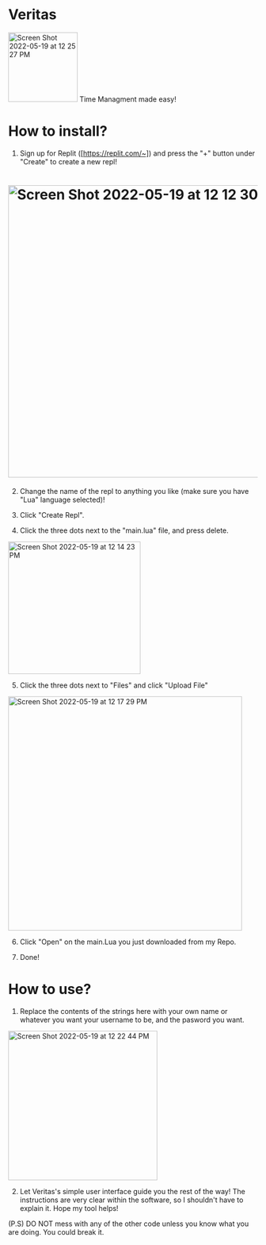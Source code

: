 # Veritas
<img width="140" alt="Screen Shot 2022-05-19 at 12 25 27 PM" src="https://user-images.githubusercontent.com/66446252/169350463-0ea39a96-d71f-429f-885b-646877edfd8b.png">
Time Managment made easy!

# How to install?
1. Sign up for Replit ([https://replit.com/~]) and press the "+" button under "Create" to create a new repl!
# <img width="589" alt="Screen Shot 2022-05-19 at 12 12 30 PM" src="https://user-images.githubusercontent.com/66446252/169347956-4e5803d6-b0f9-439b-a7c7-721ea64a34f3.png">

2. Change the name of the repl to anything you like (make sure you have "Lua" language selected)!

3. Click "Create Repl". 

4. Click the three dots next to the "main.lua" file, and press delete.
<img width="267" alt="Screen Shot 2022-05-19 at 12 14 23 PM" src="https://user-images.githubusercontent.com/66446252/169348317-fdec80e2-34ec-4d96-82be-12933c7b988c.png">

5. Click the three dots next to "Files" and click "Upload File"
<img width="472" alt="Screen Shot 2022-05-19 at 12 17 29 PM" src="https://user-images.githubusercontent.com/66446252/169348908-bbcc555c-1afe-4e08-ac73-3be5a8acbefc.png">

6. Click "Open" on the main.Lua you just downloaded from my Repo.

7. Done!

# How to use?

1. Replace the contents of the strings here with your own name or whatever you want your username to be, and the pasword you want.
<img width="301" alt="Screen Shot 2022-05-19 at 12 22 44 PM" src="https://user-images.githubusercontent.com/66446252/169349948-2370adc7-0fe5-45be-a9ec-26b1e6105361.png">

2. Let Veritas's simple user interface guide you the rest of the way! The instructions are very clear within the software, so I shouldn't have to explain it. Hope my tool helps!

(P.S) DO NOT mess with any of the other code unless you know what you are doing. You could break it.

